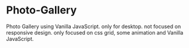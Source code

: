 # Photo-Gallery
 Photo Gallery using Vanilla JavaScript. only for desktop. not focused on responsive design. only focused on css grid, some animation and Vanilla JavaScript.
